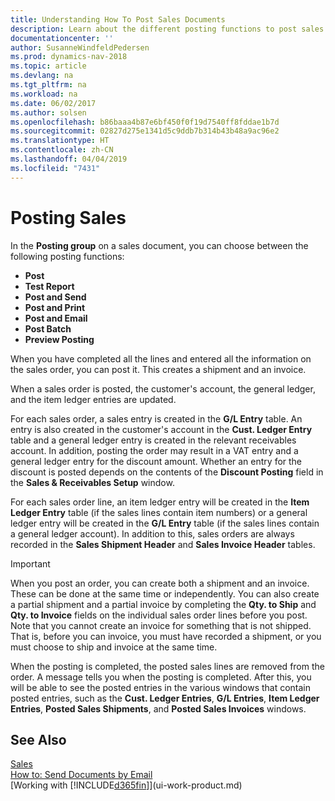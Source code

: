 ```yaml
---
title: Understanding How To Post Sales Documents
description: Learn about the different posting functions to post sales documents.
documentationcenter: ''
author: SusanneWindfeldPedersen
ms.prod: dynamics-nav-2018
ms.topic: article
ms.devlang: na
ms.tgt_pltfrm: na
ms.workload: na
ms.date: 06/02/2017
ms.author: solsen
ms.openlocfilehash: b86baaa4b87e6bf450f0f19d7540ff8fddae1b7d
ms.sourcegitcommit: 02827d275e1341d5c9ddb7b314b43b48a9ac96e2
ms.translationtype: HT
ms.contentlocale: zh-CN
ms.lasthandoff: 04/04/2019
ms.locfileid: "7431"
---
```

# <a name="posting-sales"></a>Posting Sales
In the **Posting group** on a sales document, you can choose between the following posting functions:

* **Post**
* **Test Report**
* **Post and Send**
* **Post and Print**
* **Post and Email**
* **Post Batch**
* **Preview Posting**

When you have completed all the lines and entered all the information on the sales order, you can post it. This creates a shipment and an invoice.

When a sales order is posted, the customer's account, the general ledger, and the item ledger entries are updated.

For each sales order, a sales entry is created in the **G/L Entry** table. An entry is also created in the customer's account in the **Cust. Ledger Entry** table and a general ledger entry is created in the relevant receivables account. In addition, posting the order may result in a VAT entry and a general ledger entry for the discount amount. Whether an entry for the discount is posted depends on the contents of the **Discount Posting** field in the **Sales & Receivables Setup** window.

For each sales order line, an item ledger entry will be created in the **Item Ledger Entry** table (if the sales lines contain item numbers) or a general ledger entry will be created in the **G/L Entry** table (if the sales lines contain a general ledger account). In addition to this, sales orders are always recorded in the **Sales Shipment Header** and **Sales Invoice Header** tables.

> [!IMPORTANT]  
>   When you post an order, you can create both a shipment and an invoice. These can be done at the same time or independently. You can also create a partial shipment and a partial invoice by completing the **Qty. to Ship** and **Qty. to Invoice** fields on the individual sales order lines before you post. Note that you cannot create an invoice for something that is not shipped. That is, before you can invoice, you must have recorded a shipment, or you must choose to ship and invoice at the same time.

When the posting is completed, the posted sales lines are removed from the order. A message tells you when the posting is completed. After this, you will be able to see the posted entries in the various windows that contain posted entries, such as the **Cust. Ledger Entries**, **G/L Entries**, **Item Ledger Entries**, **Posted Sales Shipments**, and **Posted Sales Invoices** windows.

## <a name="see-also"></a>See Also
[Sales](sales-manage-sales.md)  
[How to: Send Documents by Email](ui-how-send-documents-email.md)  
[Working with [!INCLUDE[d365fin](includes/d365fin_md.md)]](ui-work-product.md)

